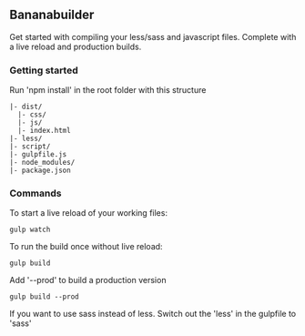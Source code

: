 ## Bananabuilder
Get started with compiling your less/sass and javascript files. Complete with a live reload and production builds.

### Getting started
Run 'npm install' in the root folder with this structure
```
|- dist/
  |- css/
  |- js/
  |- index.html
|- less/
|- script/
|- gulpfile.js
|- node_modules/
|- package.json
```
### Commands

To start a live reload of your working files:
```
gulp watch
```
To run the build once without live reload:
```
gulp build
```
Add '--prod' to build a production version
```
gulp build --prod
```
If you want to use sass instead of less. Switch out the 'less' in the gulpfile to 'sass'
